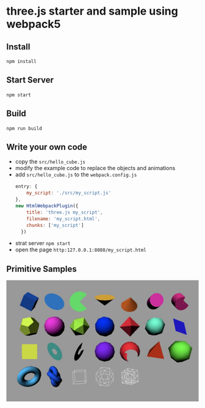 # three.js starter and sample using webpack5

## Install
    npm install

## Start Server
    npm start

## Build
    npm run build

## Write your own code
- copy the `src/hello_cube.js`
- modify the example code to replace the objects and animations
- add `src/hello_cube.js` to the `webpack.config.js`
  ```js
  entry: {
      my_script: './src/my_script.js'
  },
  new HtmlWebpackPlugin({
      title: 'three.js my_script',
      filename: 'my_script.html',
      chunks: ['my_script']
    })
  ```
- strat server `npm start`
- open the page `http:127.0.0.1:8080/my_script.html`

## Primitive Samples
![](./samples.jpg)